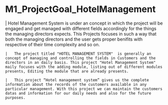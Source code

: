 # M1_ProjectGoal_HotelManagement
  |  Hotel Management System is under an concept in which the project will be engaged and get managed with different fields accordingly for the things the managing directors expects. This Projects focuses in such a way that both the managing directors and the user gets proper benifits with respective of their time complexity and so on.

    |   The project titled "HOTEL MANAGEMENT SYSTEM"  is generally an concept of managing and controlling the fields in Customers and the directors in an daily basis. This project "Hotel Management System" maily focuses with the adding module, listing out of different modules presents, Editing the module that are already presents.

    |   This project “Hotel management system” gives us the complete information about the records of the customers available in any particular management. With this project we can maintain the customers datas and information for our daily needs and also for the future purposes.
